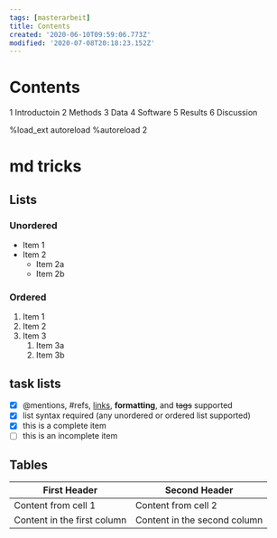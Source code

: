 ```yaml
---
tags: [masterarbeit]
title: Contents
created: '2020-06-10T09:59:06.773Z'
modified: '2020-07-08T20:18:23.152Z'
---
```


# Contents

1 Introductoin
2 Methods
3 Data
4 Software
5 Results
6 Discussion


%load_ext autoreload
%autoreload 2


# md tricks


## Lists

### Unordered

* Item 1
* Item 2
  * Item 2a
  * Item 2b

### Ordered

1. Item 1
1. Item 2
1. Item 3
   1. Item 3a
   1. Item 3b

## task lists 

- [x] @mentions, #refs, [links](), **formatting**, and <del>tags</del> supported
- [x] list syntax required (any unordered or ordered list supported)
- [x] this is a complete item
- [ ] this is an incomplete item

## Tables

First Header | Second Header
------------ | -------------
Content from cell 1 | Content from cell 2
Content in the first column | Content in the second column
